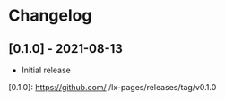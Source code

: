 # Changelog

## [0.1.0] - 2021-08-13

- Initial release

<!-- http://keepachangelog.com/ -->

<!-- [0.1.1]: https://github.com/ /lx-pages/compare/v0.1.0...v0.1.1 -->
[0.1.0]: https://github.com/ /lx-pages/releases/tag/v0.1.0

